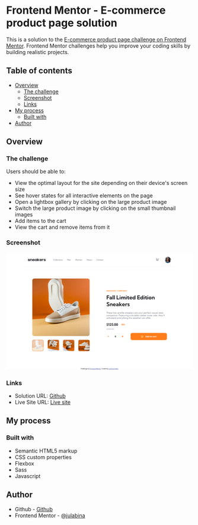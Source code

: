 # Frontend Mentor - E-commerce product page solution

This is a solution to the [E-commerce product page challenge on Frontend Mentor](https://www.frontendmentor.io/challenges/ecommerce-product-page-UPsZ9MJp6). Frontend Mentor challenges help you improve your coding skills by building realistic projects.

## Table of contents

- [Overview](#overview)
  - [The challenge](#the-challenge)
  - [Screenshot](#screenshot)
  - [Links](#links)
- [My process](#my-process)
  - [Built with](#built-with)
- [Author](#author)

## Overview

### The challenge

Users should be able to:

- View the optimal layout for the site depending on their device's screen size
- See hover states for all interactive elements on the page
- Open a lightbox gallery by clicking on the large product image
- Switch the large product image by clicking on the small thumbnail images
- Add items to the cart
- View the cart and remove items from it

### Screenshot

![](./screenshot.png)

### Links

- Solution URL: [Github](https://github.com/julabina/FRONTEND_MENTOR/tree/master/intermediate/E-commerce_product_page)
- Live Site URL: [Live site](https://julabina.github.io/FRONTEND_MENTOR/intermediate/E-commerce_product_page/index.html)

## My process

### Built with

- Semantic HTML5 markup
- CSS custom properties
- Flexbox
- Sass
- Javascript

## Author

- Github - [Github](https://github.com/julabina)
- Frontend Mentor - [@julabina](https://www.frontendmentor.io/profile/julabina)
